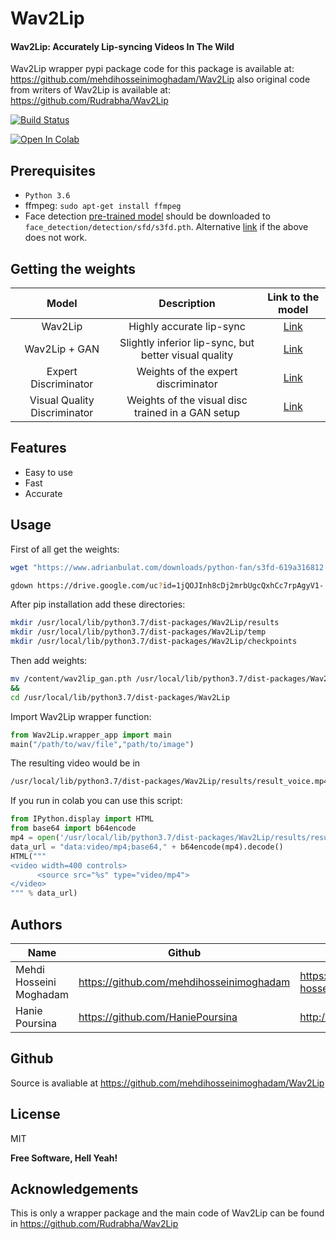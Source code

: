 # Wav2Lip
#### Wav2Lip: Accurately Lip-syncing Videos In The Wild
 Wav2Lip wrapper pypi package code for this package is available at: https://github.com/mehdihosseinimoghadam/Wav2Lip
 also original code from writers of Wav2Lip is available at:
 https://github.com/Rudrabha/Wav2Lip

[![Build Status](https://travis-ci.org/joemccann/dillinger.svg?branch=master)](https://travis-ci.org/joemccann/dillinger)

[![Open In Colab](https://colab.research.google.com/assets/colab-badge.svg)](https://github.com/mehdihosseinimoghadam/Wav2Lip/blob/master/Wav2Lip_wrapper_pypi_package.ipynb)

Prerequisites
-------------
- `Python 3.6` 
- ffmpeg: `sudo apt-get install ffmpeg`
- Face detection [pre-trained model](https://www.adrianbulat.com/downloads/python-fan/s3fd-619a316812.pth) should be downloaded to `face_detection/detection/sfd/s3fd.pth`. Alternative [link](https://iiitaphyd-my.sharepoint.com/:u:/g/personal/prajwal_k_research_iiit_ac_in/EZsy6qWuivtDnANIG73iHjIBjMSoojcIV0NULXV-yiuiIg?e=qTasa8) if the above does not work.



Getting the weights
----------
| Model  | Description |  Link to the model | 
| :-------------: | :---------------: | :---------------: |
| Wav2Lip  | Highly accurate lip-sync | [Link](https://iiitaphyd-my.sharepoint.com/:u:/g/personal/radrabha_m_research_iiit_ac_in/Eb3LEzbfuKlJiR600lQWRxgBIY27JZg80f7V9jtMfbNDaQ?e=TBFBVW)  |
| Wav2Lip + GAN  | Slightly inferior lip-sync, but better visual quality | [Link](https://iiitaphyd-my.sharepoint.com/:u:/g/personal/radrabha_m_research_iiit_ac_in/EdjI7bZlgApMqsVoEUUXpLsBxqXbn5z8VTmoxp55YNDcIA?e=n9ljGW) |
| Expert Discriminator  | Weights of the expert discriminator | [Link](https://iiitaphyd-my.sharepoint.com/:u:/g/personal/radrabha_m_research_iiit_ac_in/EQRvmiZg-HRAjvI6zqN9eTEBP74KefynCwPWVmF57l-AYA?e=ZRPHKP) |
| Visual Quality Discriminator  | Weights of the visual disc trained in a GAN setup | [Link](https://iiitaphyd-my.sharepoint.com/:u:/g/personal/radrabha_m_research_iiit_ac_in/EQVqH88dTm1HjlK11eNba5gBbn15WMS0B0EZbDBttqrqkg?e=ic0ljo) |


## Features

- Easy to use
- Fast
- Accurate

## Usage

First of all get the weights:


```sh
wget "https://www.adrianbulat.com/downloads/python-fan/s3fd-619a316812.pth" -O "/usr/local/lib/python3.7/dist-packages/Wav2Lip/face_detection/detection/sfd/gfs3fd.pth"
```

```sh
gdown https://drive.google.com/uc?id=1jQOJInh8cDj2mrbUgcQxhCc7rpAgyV1-
```

After pip installation add these directories:

```sh
mkdir /usr/local/lib/python3.7/dist-packages/Wav2Lip/results
mkdir /usr/local/lib/python3.7/dist-packages/Wav2Lip/temp
mkdir /usr/local/lib/python3.7/dist-packages/Wav2Lip/checkpoints
```

Then add weights:

```sh
mv /content/wav2lip_gan.pth /usr/local/lib/python3.7/dist-packages/Wav2Lip/checkpoints/
&&
cd /usr/local/lib/python3.7/dist-packages/Wav2Lip
```

Import Wav2Lip wrapper function:

```py
from Wav2Lip.wrapper_app import main
main("/path/to/wav/file","path/to/image")
```

The resulting video would be in
```sh
/usr/local/lib/python3.7/dist-packages/Wav2Lip/results/result_voice.mp4
```

If you run in colab you can use this script:

```py
from IPython.display import HTML
from base64 import b64encode
mp4 = open('/usr/local/lib/python3.7/dist-packages/Wav2Lip/results/result_voice.mp4','rb').read()
data_url = "data:video/mp4;base64," + b64encode(mp4).decode()
HTML("""
<video width=400 controls>
      <source src="%s" type="video/mp4">
</video>
""" % data_url)
```





## Authors

| Name | Github | Home Page |
| ------ | ------ | ------|
| Mehdi Hosseini Moghadam | https://github.com/mehdihosseinimoghadam |https://www.linkedin.com/in/mehdi-hosseini-moghadam-384912198/|
| Hanie Poursina |https://github.com/HaniePoursina | http://haniepoursina.ir/

## Github

Source is avaliable at
https://github.com/mehdihosseinimoghadam/Wav2Lip



## License

MIT

**Free Software, Hell Yeah!**


Acknowledgements
----------
This is only a wrapper package and the main code of Wav2Lip can be found in https://github.com/Rudrabha/Wav2Lip

